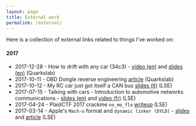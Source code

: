 ```yaml
---
layout: page
title: External work
permalink: /external/
---
```


Here is a collection of external links related to things I've worked on:

#### 2017
* 2017-12-28 - How to drift with any car (34c3) - [video (en)][34c3-video] and [slides (en)][34c3-slides] (Quarkslab)
* 2017-10-11 - OBD Dongle reverse engineering [article][obd-qb] (Quarkslab)
* 2017-10-12 - My RC car just got itself a CAN bus [slides (lt)][rc-car-slides] (LSE)
* 2017-07-15 - Talking with cars - Introduction to automotive networks communications - [slides (en)][canbus-slides] and [video (fr)][canbus-video] (LSE)
* 2017-04-24 - PlaidCTF 2017 crackme `no_mo_flo` [writeup][no_mo_flo-writeup] (LSE)
* 2017-03-14 - Apple's `Mach-o` format and `dynamic linker (DYLD)` - [slides][macho-slides] and [article][macho-article] (LSE)


[canbus-slides]: https://lse.epita.fr/lse-summer-week-2017/slides/lse-summer-week-2017-13-talking-with-cars/index.html#/
[canbus-video]: https://www.youtube.com/watch?v=Y5UtGGDRiBQ
[macho-slides]: https://lse.epita.fr/data/lt/2017-03-14/lt-2017-03-14-Stanislas_Lejay-Playing_with_machos_and_dyld.pdf
[macho-article]: https://blog.lse.epita.fr/articles/82-playing-with-mach-os-and-dyld.html
[no_mo_flo-writeup]: https://blog.lse.epita.fr/articles/84-plaidctf-2017-no_mo_flo-writeup.html
[obd-qb]: https://blog.quarkslab.com/reverse-engineering-of-the-nitro-obd2.html
[34c3-video]: https://www.youtube.com/watch?v=KU7gl1n1tIs
[34c3-slides]: https://github.com/P1kachu/34c3-how-to-drift-with-any-car

[rc-car-slides]: https://p1kachu.github.io/lse/lt-rc-car/
